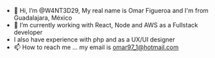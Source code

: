 - 👋 Hi, I’m @W4NT3D29, My real name is Omar Figueroa and I'm from Guadalajara, México
- 🌱 I’m currently working with React, Node and AWS as a Fullstack developer
- I also have experience with php and as a UX/UI designer
- 📫 How to reach me ... my email is omar97_1@hotmail.com

<!---
W4NT3D29/W4NT3D29 is a ✨ special ✨ repository because its `README.md` (this file) appears on your GitHub profile.
You can click the Preview link to take a look at your changes.
--->

